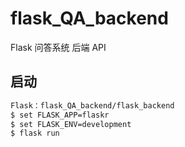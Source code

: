# flask_QA_backend
Flask 问答系统 后端 API
## 启动
```bash
Flask：flask_QA_backend/flask_backend
$ set FLASK_APP=flaskr
$ set FLASK_ENV=development
$ flask run
```
